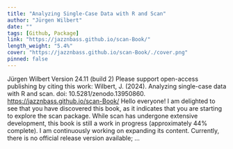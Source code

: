 ```yaml
---
title: "Analyzing Single-Case Data with R and Scan"
author: "Jürgen Wilbert"
date: ""
tags: [Github, Package]
link: "https://jazznbass.github.io/scan-Book/"
length_weight: "5.4%"
cover: "https://jazznbass.github.io/scan-Book/./cover.png"
pinned: false
---
```


Jürgen Wilbert Version 24.11 (build 2) Please support open-access publishing by citing this work: Wilbert, J. (2024). Analyzing single-case data with R and scan. doi: 10.5281/zenodo.13950860. https://jazznbass.github.io/scan-Book/ Hello everyone! I am delighted to see that you have discovered this book, as it indicates that you are starting to explore the scan package. While scan has undergone extensive development, this book is still a work in progress (approximately 44% complete). I am continuously working on expanding its content. Currently, there is no official release version available; ...
